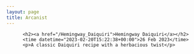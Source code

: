 ```yaml
---
layout: page
title: Arcanist
---
```



          <h2><a href="/Hemingway_Daiquiri">Hemingway Daiquiri</a></h2>
          <time datetime="2023-02-20T15:22:38+00:00">26 Feb 2023</time>
          <p>A classic Daiquiri recipe with a herbacious twist</p>
     
